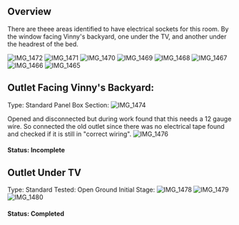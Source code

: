 ## Overview

There are theee areas identified to have electrical sockets for this room. By the window facing Vinny's backyard, one under the TV, and another under the headrest of the bed.

![IMG_1472](https://github.com/United-Home/125-Frederick/assets/61100293/6f4399cc-edec-4bbf-8ebd-83c555545832)
![IMG_1471](https://github.com/United-Home/125-Frederick/assets/61100293/b901ce29-0a7c-4fc2-8c16-dade0194e068)
![IMG_1470](https://github.com/United-Home/125-Frederick/assets/61100293/de00c88c-7d1a-4c90-87c6-69ebe84abb52)
![IMG_1469](https://github.com/United-Home/125-Frederick/assets/61100293/4b7a7e11-da13-4c47-bf3b-7d7b4a90dccf)
![IMG_1468](https://github.com/United-Home/125-Frederick/assets/61100293/442ee032-f7ba-4709-9d17-f2073bfc3b2b)
![IMG_1467](https://github.com/United-Home/125-Frederick/assets/61100293/38593801-14b4-47a5-9ff4-30bb4af7e73a)
![IMG_1466](https://github.com/United-Home/125-Frederick/assets/61100293/30946a6b-1866-4d7d-8742-1ddf2fa3d178)
![IMG_1465](https://github.com/United-Home/125-Frederick/assets/61100293/f181e3a5-07ed-4ddd-83d1-4fc925f69402)



## Outlet Facing Vinny's Backyard:
Type: Standard
Panel Box Section:
![IMG_1474](https://github.com/United-Home/125-Frederick/assets/61100293/3ad97aeb-82c3-4229-a4be-e8d0a74d3664)

Opened and disconnected but during work found that this needs a 12 gauge wire. So connected the old outlet since there was no electrical tape found and checked if it is still in "correct wiring".
![IMG_1476](https://github.com/United-Home/125-Frederick/assets/61100293/20d5c01a-a29a-4ca8-b053-acb8227a17ad)
#### Status: Incomplete


## Outlet Under TV
Type: Standard
Tested: Open Ground
Initial Stage:
![IMG_1478](https://github.com/United-Home/125-Frederick/assets/61100293/52fdabf1-6ada-4b7f-a73b-fcb459fa82a9)
![IMG_1479](https://github.com/United-Home/125-Frederick/assets/61100293/3d8d1e78-a76c-41bd-8038-adc9869dbc2a)
![IMG_1480](https://github.com/United-Home/125-Frederick/assets/61100293/0e24d0d0-ab19-4e45-80d0-b5b623317250)

#### Status: Completed




